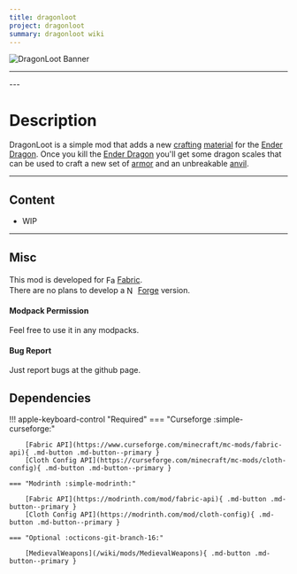 ```yaml
---
title: dragonloot
project: dragonloot
summary: dragonloot wiki
---
```

<script src="/wiki/javascripts/data.js"></script>
<script src="/wiki/javascripts/sidebar.js" id="dragonloot"></script>

![DragonLoot Banner](/wiki/assets/general/banner/dragonlootbanner.png)

---
<div id="showcase-gallery" modid="dragonloot" image_1="dragonloot_image_1" image_2="dragonloot_image_2" image_3="dragonloot_image_3" image_4="dragonloot_image_4"></div>
<script src="/wiki/javascripts/showcase.js"></script>
---

# Description
DragonLoot is a simple mod that adds a new [crafting](https://minecraft.wiki/w/Crafting) [material](https://minecraft.wiki/w/Materials) for the [Ender Dragon](https://minecraft.wiki/w/Ender_Dragon).
Once you kill the [Ender Dragon](https://minecraft.wiki/w/Ender_Dragon) you'll get some dragon scales that can be used to craft a new set of [armor](https://minecraft.wiki/w/Armor) and an unbreakable [anvil](https://minecraft.wiki/w/Anvil).

---
## Content
- WIP
<!-- - [Block List](/wiki/mods/DragonLoot/Blocks/#list-of-blocks)
- [Entity List](/wiki/mods/DragonLoot/Entities/#list-of-entities)
- [Item List](/wiki/mods/DragonLoot/Items/#list-of-items)
- [Structure List](/wiki/mods/DragonLoot/Structures/#list-of-structures) -->
  
---
## Misc
This mod is developed for <img src="https://fabricmc.net/assets/logo.png" alt="Fabric" width="16" height="16" style="position: relative; top: 3px;"> [Fabric](https://fabricmc.net/).  
There are no plans to develop a <img src="https://neoforged.net/img/authors/neoforged.png" alt="NeoForged" width="16" height="16" style="position: relative; top: 3px;"> [Forge](https://neoforged.net/) version.  

#### Modpack Permission
Feel free to use it in any modpacks.  

#### Bug Report
Just report bugs at the github page.  

## Dependencies

!!! apple-keyboard-control "Required"
    === "Curseforge :simple-curseforge:"

        [Fabric API](https://www.curseforge.com/minecraft/mc-mods/fabric-api){ .md-button .md-button--primary }
        [Cloth Config API](https://curseforge.com/minecraft/mc-mods/cloth-config){ .md-button .md-button--primary }

    === "Modrinth :simple-modrinth:"

        [Fabric API](https://modrinth.com/mod/fabric-api){ .md-button .md-button--primary }
        [Cloth Config API](https://modrinth.com/mod/cloth-config){ .md-button .md-button--primary }

    === "Optional :octicons-git-branch-16:"

        [MedievalWeapons](/wiki/mods/MedievalWeapons){ .md-button .md-button--primary }
